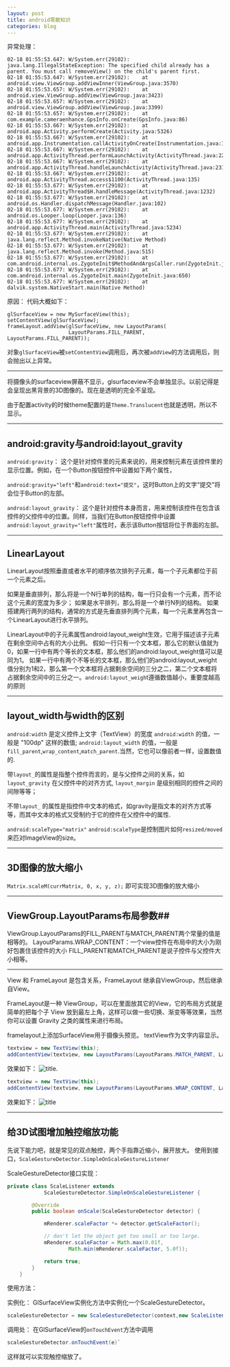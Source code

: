 ```yaml
---
layout: post
title: android零散知识
categories: blog
---
```


异常处理：

```
02-18 01:55:53.647: W/System.err(29102): java.lang.IllegalStateException: The specified child already has a parent. You must call removeView() on the child's parent first.
02-18 01:55:53.647: W/System.err(29102): 	at android.view.ViewGroup.addViewInner(ViewGroup.java:3570)
02-18 01:55:53.657: W/System.err(29102): 	at android.view.ViewGroup.addView(ViewGroup.java:3423)
02-18 01:55:53.657: W/System.err(29102): 	at android.view.ViewGroup.addView(ViewGroup.java:3399)
02-18 01:55:53.657: W/System.err(29102): 	at com.example.cameraenhance.GpsInfo.onCreate(GpsInfo.java:86)
02-18 01:55:53.667: W/System.err(29102): 	at android.app.Activity.performCreate(Activity.java:5326)
02-18 01:55:53.667: W/System.err(29102): 	at android.app.Instrumentation.callActivityOnCreate(Instrumentation.java:1090)
02-18 01:55:53.667: W/System.err(29102): 	at android.app.ActivityThread.performLaunchActivity(ActivityThread.java:2233)
02-18 01:55:53.667: W/System.err(29102): 	at android.app.ActivityThread.handleLaunchActivity(ActivityThread.java:2319)
02-18 01:55:53.667: W/System.err(29102): 	at android.app.ActivityThread.access$1100(ActivityThread.java:135)
02-18 01:55:53.677: W/System.err(29102): 	at android.app.ActivityThread$H.handleMessage(ActivityThread.java:1232)
02-18 01:55:53.677: W/System.err(29102): 	at android.os.Handler.dispatchMessage(Handler.java:102)
02-18 01:55:53.677: W/System.err(29102): 	at android.os.Looper.loop(Looper.java:136)
02-18 01:55:53.677: W/System.err(29102): 	at android.app.ActivityThread.main(ActivityThread.java:5234)
02-18 01:55:53.677: W/System.err(29102): 	at java.lang.reflect.Method.invokeNative(Native Method)
02-18 01:55:53.677: W/System.err(29102): 	at java.lang.reflect.Method.invoke(Method.java:515)
02-18 01:55:53.677: W/System.err(29102): 	at com.android.internal.os.ZygoteInit$MethodAndArgsCaller.run(ZygoteInit.java:834)
02-18 01:55:53.677: W/System.err(29102): 	at com.android.internal.os.ZygoteInit.main(ZygoteInit.java:650)
02-18 01:55:53.677: W/System.err(29102): 	at dalvik.system.NativeStart.main(Native Method)
```   

原因：
代码大概如下：

```
glSurfaceView = new MySurfaceView(this);
setContentView(glSurfaceView);
frameLayout.addView(glSurfaceView, new LayoutParams(
					LayoutParams.FILL_PARENT, LayoutParams.FILL_PARENT));
```

对象`glSurfaceView`被`setContentView`调用后，再次被`addView`的方法调用后，则会抛出以上异常。



----------

将摄像头的surfaceview屏蔽不显示，glsurfaceview不会单独显示。以前记得是会呈现出黑背景的3D图像的。现在是透明的完全不呈现。
	<activity
            android:name=".GpsInfo"
            android:configChanges="orientation|keyboardHidden|screenSize|smallestScreenSize" 
            android:theme="@android:style/Theme.Translucent" />

由于配置activity的时候theme配置的是`Theme.Translucent`也就是透明，所以不显示。


----------

## android:gravity与android:layout_gravity

`android:gravity`：
这个是针对控件里的元素来说的，用来控制元素在该控件里的显示位置。例如，在一个Button按钮控件中设置如下两个属性，

`android:gravity="left"`和`android:text="提交"`，这时Button上的文字“提交”将会位于Button的左部。

`android:layout_gravity`：
这个是针对控件本身而言，用来控制该控件在包含该控件的父控件中的位置。同样，当我们在Button按钮控件中设置`android:layout_gravity="left"`属性时，表示该Button按钮将位于界面的左部。



----------


## LinearLayout ##

LinearLayout按照垂直或者水平的顺序依次排列子元素，每一个子元素都位于前一个元素之后。

如果是垂直排列，那么将是一个N行单列的结构，每一行只会有一个元素，而不论这个元素的宽度为多少；
如果是水平排列，那么将是一个单行N列的结构。
如果搭建两行两列的结构，通常的方式是先垂直排列两个元素，每一个元素里再包含一个LinearLayout进行水平排列。

LinearLayout中的子元素属性android:layout_weight生效，它用于描述该子元素在剩余空间中占有的大小比例。
假如一行只有一个文本框，那么它的默认值就为0，如果一行中有两个等长的文本框，那么他们的android:layout_weight值可以是同为1。
如果一行中有两个不等长的文本框，那么他们的android:layout_weight值分别为1和2，那么第一个文本框将占据剩余空间的三分之二，第二个文本框将占据剩余空间中的三分之一。`android:layout_weigh`t遵循数值越小，重要度越高的原则

----------

## layout_width与width的区别 ##

`android:width` 是定义控件上文字（TextView）的宽度
`android:width` 的值，一般是 "100dp" 这样的数值;
`android:layout_width` 的值，一般是`fill_parent`,`wrap_content`,`match_parent`.当然，它也可以像前者一样，设置数值的.



带`layout_`的属性是指整个控件而言的，是与父控件之间的关系，如 `layout_gravity` 在父控件中的对齐方式, `layout_margin` 是级别相同的控件之间的间隙等等；

不带`layout_` 的属性是指控件中文本的格式，如gravity是指文本的对齐方式等等，而其中文本的格式又受制约于它的控件在父控件中的属性. 


`android:scaleType="matrix"`
`android:scaleType`是控制图片如何`resized/moved`来匹对ImageView的size。


----------

## 3D图像的放大缩小 ##

```Matrix.scaleM(currMatrix, 0, x, y, z);```
即可实现3D图像的放大缩小


----------
## ViewGroup.LayoutParams布局参数##

ViewGroup.LayoutParams的FILL_PARENT与MATCH_PARENT两个常量的值是相等的。
LayoutParams.WRAP_CONTENT：一个view控件在布局中的大小为刚好包裹住该控件的大小
FILL_PARENT和MATCH_PARENT是说子控件与父控件大小相等。


----------

View 和 FrameLayout 是包含关系，FrameLayout 继承自ViewGroup，然后继承自View。

FrameLayout是一种 ViewGroup，可以在里面放其它的View，它的布局方式就是简单的把每个子 View 放到最左上角，这样可以做一些切换、渐变等等效果，当然你可以设置 Gravity 之类的属性来进行布局。


framelayout上添加SurfaceView用于摄像头预览。
textView作为文字内容显示。

```java
textview = new TextView(this);
addContentView(textview, new LayoutParams(LayoutParams.MATCH_PARENT, LayoutParams.MATCH_PARENT));
```

效果如下：
![title](/images/android/error_text.jpg).


```java
textview = new TextView(this);
addContentView(textview, new LayoutParams(LayoutParams.WRAP_CONTENT, LayoutParams.WRAP_CONTENT));
```


效果如下：
![title](/images/android/right_text.jpg)

--------

## 给3D试图增加触控缩放功能 ##

先说下能力吧，就是常见的双点触控，两个手指靠近缩小，展开放大。
使用到接口，`ScaleGestureDetector.SimpleOnScaleGestureListener`

ScaleGestureDetector接口实现：

```java
private class ScaleListener extends
			ScaleGestureDetector.SimpleOnScaleGestureListener {

		@Override
		public boolean onScale(ScaleGestureDetector detector) {

			mRenderer.scaleFactor *= detector.getScaleFactor();

			// don't let the object get too small or too large.
			mRenderer.scaleFactor = Math.max(0.01f,
					Math.min(mRenderer.scaleFactor, 5.0f));

			return true;
		}
	}

```


使用方法：

实例化：
GlSurfaceView实例化方法中实例化一个ScaleGestureDetector。

```java
scaleGestureDetector = new ScaleGestureDetector(context,new ScaleListener());
```

调用处：
在GlSurfaceView的`onTouchEvent`方法中调用

```java
scaleGestureDetector.onTouchEvent(e)`
```

这样就可以实现触控缩放了。

